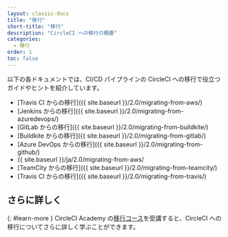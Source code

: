 ```yaml
---
layout: classic-docs
title: "移行"
short-title: "移行"
description: "CircleCI への移行の概要"
categories:
  - 移行
order: 1
toc: false
---
```


以下の各ドキュメントでは、CI/CD パイプラインの CircleCI への移行で役立つガイドやヒントを紹介しています。

* [Travis CI からの移行]({{ site.baseurl }}/2.0/migrating-from-aws/)
* [Jenkins からの移行]({{ site.baseurl }}/2.0/migrating-from-azuredevops/)
* [GitLab からの移行]({{ site.baseurl }}/2.0/migrating-from-buildkite/)
* [Buildkite からの移行]({{ site.baseurl }}/2.0/migrating-from-gitlab/)
* [Azure DevOps からの移行]({{ site.baseurl }}/2.0/migrating-from-github/)
* {{ site.baseurl }}/ja/2.0/migrating-from-aws/
* [TeamCity からの移行]({{ site.baseurl }}/2.0/migrating-from-teamcity/)
* [Travis CI からの移行]({{ site.baseurl }}/2.0/migrating-from-travis/)

## さらに詳しく
{: #learn-more }
CircleCI Academy の[移行コース](https://academy.circleci.com/arm-course?access_code=public-2021)を受講すると、CircleCI への移行についてさらに詳しく学ぶことができます。

